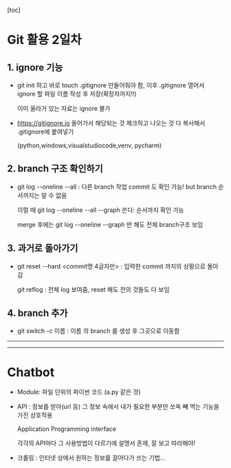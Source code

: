 [toc]

# Git 활용 2일차

## 1. ignore 기능

- git init 하고 바로 touch .gitignore 만들어줘야 함, 이후 .gitignore 열어서 ignore 할 파일 이름 작성 후 저장(확장자까지!!)

  이미 올라가 있는 자료는 ignore 불가

- https://gitignore.io 들어가서 해당되는 것 체크하고 나오는 것 다 복사해서 .gitignore에 붙여넣기

  (python,windows,visualstudiocode,venv, pycharm)

  

## 2. branch 구조 확인하기

- git log --oneline --all : 다른 branch 작업 commit 도 확인 가능! but branch 순서까지는 알 수 없음

  이럴 때 git log --oneline --all --graph 쓴다: 순서까지 확인 가능

  merge 후에는 git log --oneline --graph 만 해도 전체  branch구조 보임

  

## 3. 과거로 돌아가기

- git reset --hard <commit명 4글자만> : 입력한 commit 까지의 상황으로 돌아감

  git reflog : 전체 log 보여줌, reset 해도 전의 것들도 다 보임

  

## 4. branch 추가

- git switch -c 이름 : 이름 의 branch 를 생성 후 그곳으로 이동함

---

---

# Chatbot

- Module: 파일 단위의 파이썬 코드 (a.py 같은 것)

- API : 정보를 받아(url 등) 그 정보 속에서 내가 필요한 부분만 쏘옥 빼 먹는 기능을 가진 상호작용

  Application Programming interface

  각각의 API마다 그 사용방법이 다르기에 설명서 존재, 잘 보고 따라해야!

- 크롤링 : 인터넷 상에서 원하는 정보를 끌어다가 쓰는 기법...